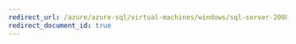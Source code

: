 ```yaml
---
redirect_url: /azure/azure-sql/virtual-machines/windows/sql-server-2008-extend-end-of-support
redirect_document_id: true
---
```

